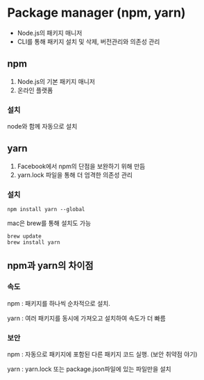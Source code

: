 # Package manager (npm, yarn)

-   Node.js의 패키지 매니저
-   CLI를 통해 패키지 설치 및 삭제, 버전관리와 의존성 관리

## npm

1. Node.js의 기본 패키지 매니저
2. 온라인 플랫폼

### 설치

node와 함께 자동으로 설치

## yarn

1. Facebook에서 npm의 단점을 보완하기 위해 만듬
2. yarn.lock 파일을 통해 더 엄격한 의존성 관리

### 설치

```
npm install yarn --global
```

mac은 brew를 통해 설치도 가능

```
brew update
brew install yarn
```

## npm과 yarn의 차이점

### 속도

npm : 패키지를 하나씩 순차적으로 설치.

yarn : 여러 패키지를 동시에 가져오고 설치하여 속도가 더 빠름

### 보안

npm : 자동으로 패키지에 포함된 다른 패키지 코드 실행. (보안 취약점 야기)

yarn : yarn.lock 또는 package.json파일에 있는 파일만을 설치
